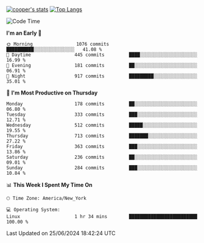 [![cooper's stats](https://github-readme-stats-l2ak-km2n59e3j-coopjzs-projects.vercel.app/api?username=coopjz&count_private=true)](https://github.com/coopjz/github-readme-stats)
[![Top Langs](https://github-readme-stats-l2ak-km2n59e3j-coopjzs-projects.vercel.app/api/top-langs/?username=coopjz&count_private=true&langs_count=8&layout=compact&&hide=C)](https://github.com/coopjz/github-readme-stats)
<!--START_SECTION:waka-->
![Code Time](http://img.shields.io/badge/Code%20Time-36%20hrs%2059%20mins-blue)

**I'm an Early 🐤** 

```text
🌞 Morning                1076 commits        ██████████░░░░░░░░░░░░░░░   41.08 % 
🌆 Daytime                445 commits         ████░░░░░░░░░░░░░░░░░░░░░   16.99 % 
🌃 Evening                181 commits         ██░░░░░░░░░░░░░░░░░░░░░░░   06.91 % 
🌙 Night                  917 commits         █████████░░░░░░░░░░░░░░░░   35.01 % 
```
📅 **I'm Most Productive on Thursday** 

```text
Monday                   178 commits         ██░░░░░░░░░░░░░░░░░░░░░░░   06.80 % 
Tuesday                  333 commits         ███░░░░░░░░░░░░░░░░░░░░░░   12.71 % 
Wednesday                512 commits         █████░░░░░░░░░░░░░░░░░░░░   19.55 % 
Thursday                 713 commits         ███████░░░░░░░░░░░░░░░░░░   27.22 % 
Friday                   363 commits         ███░░░░░░░░░░░░░░░░░░░░░░   13.86 % 
Saturday                 236 commits         ██░░░░░░░░░░░░░░░░░░░░░░░   09.01 % 
Sunday                   284 commits         ███░░░░░░░░░░░░░░░░░░░░░░   10.84 % 
```


📊 **This Week I Spent My Time On** 

```text
🕑︎ Time Zone: America/New_York

💻 Operating System: 
Linux                    1 hr 34 mins        █████████████████████████   100.00 % 
```


 Last Updated on 25/06/2024 18:42:24 UTC
<!--END_SECTION:waka-->
